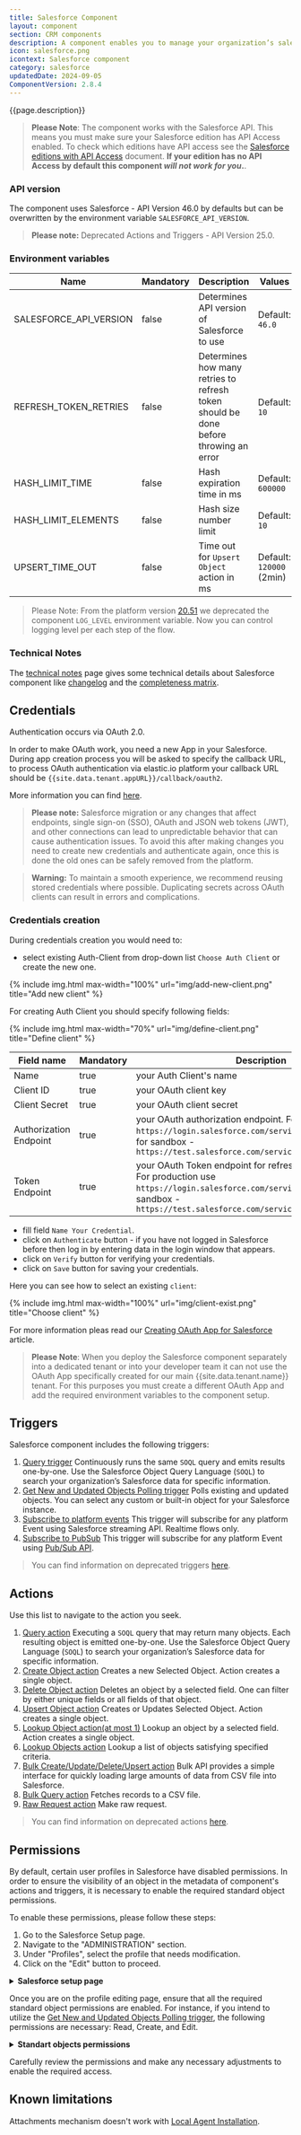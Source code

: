 ```yaml
---
title: Salesforce Component
layout: component
section: CRM components
description: A component enables you to manage your organization’s sales, marketing and customer support assets, far beyond email addresses and phone numbers.
icon: salesforce.png
icontext: Salesforce component
category: salesforce
updatedDate: 2024-09-05
ComponentVersion: 2.8.4
---
```


{{page.description}}

> **Please Note**: The component works with the Salesforce API. This means you must
> make sure your Salesforce edition has API Access enabled. To check which editions
> have API access see the [Salesforce editions with API Access](https://help.salesforce.com/articleView?id=000326486&type=1&mode=1) document.
> **If your edition has no API Access by default this component _will not work for you_.**.

### API version

The component uses Salesforce - API Version 46.0 by defaults but can be overwritten by the environment variable `SALESFORCE_API_VERSION`.

>**Please note:** Deprecated Actions and Triggers - API Version 25.0.

### Environment variables

| Name                   | Mandatory | Description                                                                          | Values                   |
|------------------------|-----------|--------------------------------------------------------------------------------------|--------------------------|
| SALESFORCE_API_VERSION | false     | Determines API version of Salesforce to use                                          | Default: `46.0`          |
| REFRESH_TOKEN_RETRIES  | false     | Determines how many retries to refresh token should be done before throwing an error | Default: `10`            |
| HASH_LIMIT_TIME        | false     | Hash expiration time in ms                                                           | Default: `600000`        |
| HASH_LIMIT_ELEMENTS    | false     | Hash size number limit                                                               | Default: `10`            |
| UPSERT_TIME_OUT        | false     | Time out for `Upsert Object` action in ms                                            | Default: `120000` (2min) |


> Please Note: From the platform version [20.51](/releases/20/51) we deprecated the
> component `LOG_LEVEL` environment variable. Now you can control logging level per each step of the flow.

### Technical Notes

The [technical notes](technical-notes) page gives some technical details about Salesforce component like [changelog](technical-notes#changelog) and the [completeness matrix](technical-notes#completeness-matrix).

## Credentials

Authentication occurs via OAuth 2.0.

In order to make OAuth work, you need a new App in your Salesforce. During app creation process you will be asked to specify the callback URL, to process OAuth authentication via elastic.io platform your callback URL should be `{{site.data.tenant.appURL}}/callback/oauth2`.

More information you can find [here](https://help.salesforce.com/apex/HTViewHelpDoc?id=connected_app_create.htm).

> **Please note:** Salesforce migration or any changes that affect endpoints, single sign-on (SSO), OAuth and JSON web tokens (JWT), and other connections can lead to unpredictable behavior that can cause authentication issues. To avoid this after making changes you need to create new credentials and authenticate again, once this is done the old ones can be safely removed from the platform.

>**Warning:** To maintain a smooth experience, we recommend reusing stored credentials where possible. Duplicating secrets across OAuth clients can result in errors and complications.

### Credentials creation

During credentials creation you would need to:

*  select existing Auth-Client from drop-down list ``Choose Auth Client`` or create the new one.

{% include img.html max-width="100%" url="img/add-new-client.png" title="Add new client" %}

For creating Auth Client you should specify following fields:

{% include img.html max-width="70%" url="img/define-client.png" title="Define client" %}

| Field name             | Mandatory | Description      |
|------------------------|-----------|------------------|
| Name                   | true      | your Auth Client's name    |
| Client ID              | true      | your OAuth client key      |
| Client Secret          | true      | your OAuth client secret   |
| Authorization Endpoint | true      | your OAuth authorization endpoint. For production use `https://login.salesforce.com/services/oauth2/authorize`, for sandbox - `https://test.salesforce.com/services/oauth2/authorize` |
| Token Endpoint         | true      | your OAuth Token endpoint for refreshing access token. For production use `https://login.salesforce.com/services/oauth2/token`, for sandbox - `https://test.salesforce.com/services/oauth2/token` |

- fill field ``Name Your Credential``.
- click on ``Authenticate`` button - if you have not logged in Salesforce before then log in by entering data in the login window that appears.
- click on ``Verify`` button for verifying your credentials.
- click on ``Save`` button for saving your credentials.

Here you can see how to select an existing `client`:

{% include img.html max-width="100%" url="img/client-exist.png" title="Choose client" %}

For more information pleas read our [Creating OAuth App for Salesforce](creating-oauth-app-for-salesforce) article.

> **Please Note**: When you deploy the Salesforce component separately into a dedicated tenant or
> into your developer team it can not use the OAuth App specifically created for
> our main {{site.data.tenant.name}} tenant. For this purposes you must create a
> different OAuth App and add the required environment variables to the component setup.

## Triggers

Salesforce component includes the following triggers:

1.  [Query trigger](triggers#query-trigger) Continuously runs the same `SOQL` query and emits results one-by-one. Use the Salesforce Object Query Language (`SOQL`) to search your organization’s Salesforce data for specific information.
2.  [Get New and Updated Objects Polling trigger](triggers#get-new-and-updated-objects-polling-trigger) Polls existing and updated objects. You can select any custom or built-in object for your Salesforce instance.
3.  [Subscribe to platform events](/components/salesforce/triggers#subscribe-to-platform-events-trigger) This trigger will subscribe for any platform Event using Salesforce streaming API. Realtime flows only.
4. [Subscribe to PubSub](triggers#subscribe-to-PubSub) This trigger will subscribe for any platform Event using [Pub/Sub API](https://developer.salesforce.com/docs/platform/pub-sub-api/overview).

> You can find information on deprecated triggers [here](deprecated-functions#deprecated-actions).

## Actions

Use this list to navigate to the action you seek.

1.  [Query action](actions#query-action) Executing a `SOQL` query that may return many objects. Each resulting object is emitted one-by-one. Use the Salesforce Object Query Language (`SOQL`) to search your organization’s Salesforce data for specific information.
2.  [Create Object action](actions#create-object-action) Creates a new Selected Object. Action creates a single object.
3.  [Delete Object action](actions#delete-object-action-at-most-1) Deletes an object by a selected field. One can filter by either unique fields or all fields of that object.
4.  [Upsert Object action](actions#upsert-object-action) Creates or Updates Selected Object. Action creates a single object.
5.  [Lookup Object action(at most 1)](actions#lookup-object-action-at-most-1) Lookup an object by a selected field. Action creates a single object.
6.  [Lookup Objects action](actions#lookup-objects-action) Lookup a list of objects satisfying specified criteria.
7.  [Bulk Create/Update/Delete/Upsert action](actions#bulk-createupdatedeleteupsert-action) Bulk API provides a simple interface for quickly loading large amounts of data from CSV file into Salesforce.
8.  [Bulk Query action](actions#bulk-query-action) Fetches records to a CSV file.
9.  [Raw Request action](actions#raw-request-action) Make raw request.

> You can find information on deprecated actions [here](deprecated-functions#deprecated-triggers).

## Permissions

By default, certain user profiles in Salesforce have disabled permissions. In order to ensure the visibility of an object in the metadata of component's actions and triggers, it is necessary to enable the required standard object permissions.

To enable these permissions, please follow these steps:

1. Go to the Salesforce Setup page.
2. Navigate to the "ADMINISTRATION" section.
3. Under "Profiles", select the profile that needs modification.
4. Click on the "Edit" button to proceed.

<details close markdown="block"><summary><strong>Salesforce setup page</strong></summary>

{% include img.html max-width="100%" url="img/permission-1.png" title="Salesforce setup page" %}

</details>

Once you are on the profile editing page, ensure that all the required standard object permissions are enabled. For instance, if you intend to utilize the [Get New and Updated Objects Polling trigger](triggers#get-new-and-updated-objects-polling-trigger), the following permissions are necessary: Read, Create, and Edit.

<details close markdown="block"><summary><strong>Standart objects permissions</strong></summary>

{% include img.html max-width="100%" url="img/permission-2.png" title="Standart objects permissions" %}

</details>

Carefully review the permissions and make any necessary adjustments to enable the required access.


## Known limitations

Attachments mechanism doesn't work with [Local Agent Installation](/getting-started/local-agent.html).
